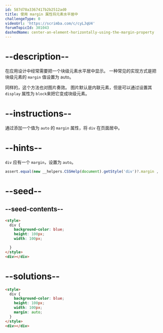 ```yaml
---
id: 587d78a3367417b2b2512ad0
title: 使用 margin 属性将元素水平居中
challengeType: 0
videoUrl: 'https://scrimba.com/c/cyLJqU4'
forumTopicId: 301043
dashedName: center-an-element-horizontally-using-the-margin-property
---
```


# --description--

在应用设计中经常需要把一个块级元素水平居中显示。 一种常见的实现方式是把块级元素的 `margin` 值设置为 auto。

同样的，这个方法也对图片奏效。 图片默认是内联元素，但是可以通过设置其 `display` 属性为 `block`来把它变成块级元素。

# --instructions--

通过添加一个值为 `auto` 的 `margin` 属性，将 `div` 在页面居中。

# --hints--

`div` 应有一个 `margin`，设置为 `auto`。

```js
assert.equal(new __helpers.CSSHelp(document).getStyle('div')?.margin ,'auto');
```

# --seed--

## --seed-contents--

```html
<style>
  div {
    background-color: blue;
    height: 100px;
    width: 100px;

  }
</style>
<div></div>
```

# --solutions--

```html
<style>
  div {
    background-color: blue;
    height: 100px;
    width: 100px;
    margin: auto;
  }
</style>
<div></div>
```
